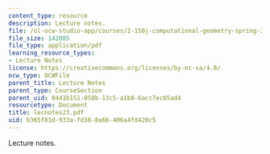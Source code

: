```yaml
---
content_type: resource
description: Lecture notes.
file: /ol-ocw-studio-app/courses/2-158j-computational-geometry-spring-2003/b365f81d933afd388a66406a4fd420c5_lecnotes23.pdf
file_size: 142085
file_type: application/pdf
learning_resource_types:
- Lecture Notes
license: https://creativecommons.org/licenses/by-nc-sa/4.0/
ocw_type: OCWFile
parent_title: Lecture Notes
parent_type: CourseSection
parent_uid: 0441b151-058b-13c5-a1b8-6acc7ec05ad4
resourcetype: Document
title: lecnotes23.pdf
uid: b365f81d-933a-fd38-8a66-406a4fd420c5
---
```

Lecture notes.